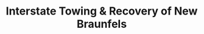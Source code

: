 ---
title: "Interstate Towing & Recovery of New Braunfels"
url: /new-braunfels/interstate-towing-und-recovery-of-new-braunfels/
shop: Allgemein
---